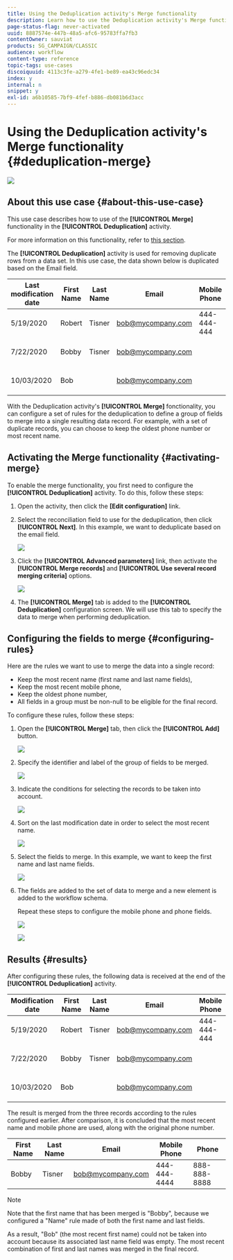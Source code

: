 ```yaml
---
title: Using the Deduplication activity's Merge functionality
description: Learn how to use the Deduplication activity's Merge functionality
page-status-flag: never-activated
uuid: 8887574e-447b-48a5-afc6-95783ffa7fb3
contentOwner: sauviat
products: SG_CAMPAIGN/CLASSIC
audience: workflow
content-type: reference
topic-tags: use-cases
discoiquuid: 4113c3fe-a279-4fe1-be89-ea43c96edc34
index: y
internal: n
snippet: y
exl-id: a6b10585-7bf9-4fef-b886-db081b6d3acc
---
```

# Using the Deduplication activity's Merge functionality {#deduplication-merge}

![](../../assets/common.svg)

## About this use case {#about-this-use-case}

This use case describes how to use of the **[!UICONTROL Merge]** functionality in the **[!UICONTROL Deduplication]** activity.

For more information on this functionality, refer to [this section](deduplication.md#merging-fields-into-single-record).

The **[!UICONTROL Deduplication]** activity is used for removing duplicate rows from a data set. In this use case, the data shown below is duplicated based on the Email field. 

|Last modification date | First Name | Last Name | Email | Mobile Phone | Phone|
|-----|------------|-----------|-------|--------------|------|
|5/19/2020 | Robert | Tisner | bob@mycompany.com | 444-444-444 | 777-777-7777|
|7/22/2020 | Bobby | Tisner | bob@mycompany.com | | 777-777-7777|
|10/03/2020 | Bob |  | bob@mycompany.com | | 888-888-8888|

With the Deduplication activity's **[!UICONTROL Merge]** fonctionality, you can configure a set of rules for the deduplication to define a group of fields to merge into a single resulting data record. For example, with a set of duplicate records, you can choose to keep the oldest phone number or most recent name.

## Activating the Merge functionality {#activating-merge}


To enable the merge functionality, you first need to configure the **[!UICONTROL Deduplication]** activity. To do this, follow these steps:

1. Open the activity, then click the **[Edit configuration]** link.

1. Select the reconciliation field to use for the deduplication, then click **[!UICONTROL Next]**. In this example, we want to deduplicate based on the email field.

    ![](assets/uc_merge_edit.png)

1. Click the **[!UICONTROL Advanced parameters]** link, then activate the **[!UICONTROL Merge records]** and **[!UICONTROL Use several record merging criteria]** options.

    ![](assets/uc_merge_advanced_parameters.png)

1. The **[!UICONTROL Merge]** tab is added to the **[!UICONTROL Deduplication]** configuration screen. We will use this tab to specify the data to merge when performing deduplication.

## Configuring the fields to merge {#configuring-rules}

Here are the rules we want to use to merge the data into a single record:

* Keep the most recent name (first name and last name fields),
* Keep the most recent mobile phone,
* Keep the oldest phone number,
* All fields in a group must be non-null to be eligible for the final record.

To configure these rules, follow these steps:

1. Open the **[!UICONTROL Merge]** tab, then click the **[!UICONTROL Add]** button.

    ![](assets/uc_merge_add.png)

1. Specify the identifier and label of the group of fields to be merged.

    ![](assets/uc_merge_identifier.png)

1. Indicate the conditions for selecting the records to be taken into account.

    ![](assets/uc_merge_filter.png)

1. Sort on the last modification date in order to select the most recent name.

    ![](assets/uc_merge_sort.png)

1. Select the fields to merge. In this example, we want to keep the first name and last name fields.

    ![](assets/uc_merge_keep.png)

1. The fields are added to the set of data to merge and a new element is added to the workflow schema.

    Repeat these steps to configure the mobile phone and phone fields.

    ![](assets/dedup8.png)
  
    ![](assets/dedup9.png)

## Results {#results}

After configuring these rules, the following data is received at the end of the **[!UICONTROL Deduplication]** activity.

| Modification date | First Name | Last Name | Email | Mobile Phone | Phone |
|-----|------------|-----------|-------|--------------|------|
|5/19/2020 | Robert | Tisner | bob@mycompany.com | 444-444-444 | 777-777-7777|
|7/22/2020 | Bobby | Tisner | bob@mycompany.com | | 777-777-7777|
|10/03/2020 | Bob |  | bob@mycompany.com | | 888-888-8888|

The result is merged from the three records according to the rules configured earlier. After comparison, it is concluded that the most recent name and mobile phone are used, along with the original phone number.

| First Name | Last Name | Email | Mobile Phone | Phone|
|------------|-----------|-------|--------------|------|
| Bobby | Tisner | bob@mycompany.com | 444-444-4444 | 888-888-8888|

>[!NOTE]
>
> Note that the first name that has been merged is "Bobby", because we configured a "Name" rule made of both the first name and last fields.
>
>As a result, "Bob" (the most recent first name) could not be taken into account because its associated last name field was empty. The most recent combination of first and last names was merged in the final record.
